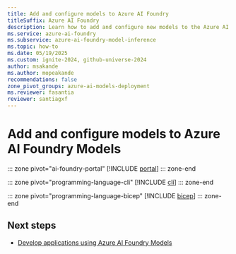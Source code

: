 ```yaml
---
title: Add and configure models to Azure AI Foundry
titleSuffix: Azure AI Foundry
description: Learn how to add and configure new models to the Azure AI Foundry's inference endpoint.
ms.service: azure-ai-foundry
ms.subservice: azure-ai-foundry-model-inference
ms.topic: how-to
ms.date: 05/19/2025
ms.custom: ignite-2024, github-universe-2024
author: msakande   
ms.author: mopeakande
recommendations: false
zone_pivot_groups: azure-ai-models-deployment
ms.reviewer: fasantia
reviewer: santiagxf
---
```


# Add and configure models to Azure AI Foundry Models

::: zone pivot="ai-foundry-portal"
[!INCLUDE [portal](../../foundry-models/includes/create-model-deployments/portal.md)]
::: zone-end

::: zone pivot="programming-language-cli"
[!INCLUDE [cli](../../foundry-models/includes/create-model-deployments/cli.md)]
::: zone-end

::: zone pivot="programming-language-bicep"
[!INCLUDE [bicep](../../foundry-models/includes/create-model-deployments/bicep.md)]
::: zone-end

## Next steps

* [Develop applications using Azure AI Foundry Models](../../model-inference/supported-languages.md)